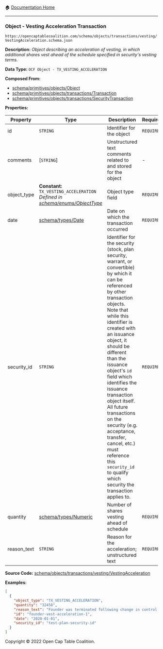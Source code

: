 :house: [Documentation Home](/README.md)

---

### Object - Vesting Acceleration Transaction

`https://opencaptablecoalition.com/schema/objects/transactions/vesting/VestingAcceleration.schema.json`

**Description:** _Object describing an acceleration of vesting, in which additional shares vest ahead of the schedule specified in security's vesting terms._

**Data Type:** `OCF Object - TX_VESTING_ACCELERATION`

**Composed From:**

- [schema/primitives/objects/Object](/docs/schema/primitives/objects/Object.md)
- [schema/primitives/objects/transactions/Transaction](/docs/schema/primitives/objects/transactions/Transaction.md)
- [schema/primitives/objects/transactions/SecurityTransaction](/docs/schema/primitives/objects/transactions/SecurityTransaction.md)

**Properties:**

| Property    | Type                                                                                                                 | Description                                                                                                                                                                                                                                                                                                                                                                                                                                                                                                 | Required   |
| ----------- | -------------------------------------------------------------------------------------------------------------------- | ----------------------------------------------------------------------------------------------------------------------------------------------------------------------------------------------------------------------------------------------------------------------------------------------------------------------------------------------------------------------------------------------------------------------------------------------------------------------------------------------------------- | ---------- |
| id          | `STRING`                                                                                                             | Identifier for the object                                                                                                                                                                                                                                                                                                                                                                                                                                                                                   | `REQUIRED` |
| comments    | [`STRING`]                                                                                                           | Unstructured text comments related to and stored for the object                                                                                                                                                                                                                                                                                                                                                                                                                                             | -          |
| object_type | **Constant:** `TX_VESTING_ACCELERATION`</br>_Defined in [schema/enums/ObjectType](/docs/schema/enums/ObjectType.md)_ | Object type field                                                                                                                                                                                                                                                                                                                                                                                                                                                                                           | `REQUIRED` |
| date        | [schema/types/Date](/docs/schema/types/Date.md)                                                                      | Date on which the transaction occurred                                                                                                                                                                                                                                                                                                                                                                                                                                                                      | `REQUIRED` |
| security_id | `STRING`                                                                                                             | Identifier for the security (stock, plan security, warrant, or convertible) by which it can be referenced by other transaction objects. Note that while this identifier is created with an issuance object, it should be different than the issuance object's `id` field which identifies the issuance transaction object itself. All future transactions on the security (e.g. acceptance, transfer, cancel, etc.) must reference this `security_id` to qualify which security the transaction applies to. | `REQUIRED` |
| quantity    | [schema/types/Numeric](/docs/schema/types/Numeric.md)                                                                | Number of shares vesting ahead of schedule                                                                                                                                                                                                                                                                                                                                                                                                                                                                  | `REQUIRED` |
| reason_text | `STRING`                                                                                                             | Reason for the acceleration; unstructured text                                                                                                                                                                                                                                                                                                                                                                                                                                                              | `REQUIRED` |

**Source Code:** [schema/objects/transactions/vesting/VestingAcceleration](/schema/objects/transactions/vesting/VestingAcceleration.schema.json)

**Examples:**

```json
[
  {
    "object_type": "TX_VESTING_ACCELERATION",
    "quantity": "32458",
    "reason_text": "Founder was terminated following change in control. 100% double-trigger acceleration.",
    "id": "founder-vest-acceleration-1",
    "date": "2020-01-01",
    "security_id": "test-plan-security-id"
  }
]
```

Copyright © 2022 Open Cap Table Coalition.
